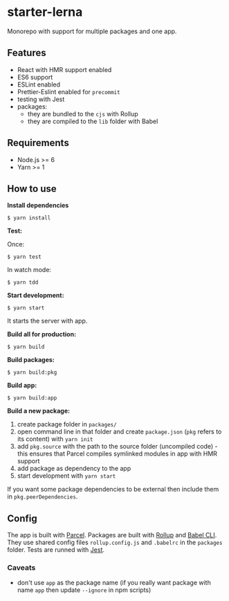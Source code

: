 # starter-lerna

Monorepo with support for multiple packages and one app.

## Features

- React with HMR support enabled 
- ES6 support
- ESLint enabled
- Prettier-Eslint enabled for `precommit`
- testing with Jest
- packages:
  - they are bundled to the `cjs` with Rollup
  - they are compiled to the `lib` folder with Babel

## Requirements

- Node.js >= 6
- Yarn >= 1

## How to use

**Install dependencies**

```
$ yarn install
```

**Test:**

Once:

```
$ yarn test
```

In watch mode:

```
$ yarn tdd
```

**Start development:**

```
$ yarn start
```

It starts the server with app.

**Build all for production:**

```
$ yarn build
```

**Build packages:**

```
$ yarn build:pkg
```

**Build app:**

```
$ yarn build:app
```

**Build a new package:**

1.  create package folder in `packages/`
2.  open command line in that folder and create `package.json` (`pkg` refers to its content) with `yarn init`
3.  add `pkg.source` with the path to the source folder (uncompiled code) - this ensures that Parcel compiles symlinked modules in app with HMR support
4.  add package as dependency to the app
5.  start development with `yarn start`

If you want some package dependencies to be external then include them in `pkg.peerDependencies`.

## Config

The app is built with [Parcel](https://parceljs.org/).
Packages are built with [Rollup](http://rollupjs.org) and [Babel CLI](https://babeljs.io/docs/en/babel-cli). They use shared config files `rollup.config.js` and `.babelrc` in the `packages` folder.
Tests are runned with [Jest](https://facebook.github.io/jest/).

### Caveats

- don't use `app` as the package name (if you really want package with name `app` then update `--ignore` in npm scripts)
